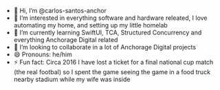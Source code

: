 - 👋 Hi, I’m @carlos-santos-anchor
- 👀 I’m interested in everything software and hardware releated, I love automating my home, and setting up my little homelab
- 🌱 I’m currently learning SwiftUI, TCA, Structured Concurrency and everything Anchorage Digital related
- 💞️ I’m looking to collaborate in a lot of Anchorage Digital projects
- 😄 Pronouns: he/him
- ⚡ Fun fact: Circa 2016 I have lost a ticket for a final national cup match (the real footbal) so I spent the game seeing the game in a food truck nearby stadium while my wife was inside

<!---
carlos-santos-anchor/carlos-santos-anchor is a ✨ special ✨ repository because its `README.md` (this file) appears on your GitHub profile.
You can click the Preview link to take a look at your changes.
--->
